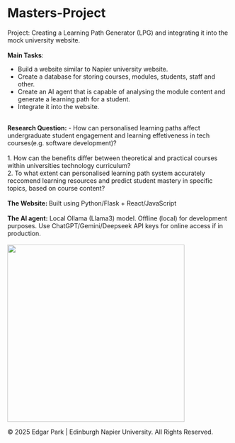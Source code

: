 # Masters-Project
Project: Creating a Learning Path Generator (LPG) and integrating it into the mock university website.<br>
<br>
 <strong>Main Tasks</strong>:<br>
 - Build a website similar to Napier university website.
 - Create a database for storing courses, modules, students, staff and other.
 - Create an AI agent that is capable of analysing the module content and generate a learning path for a student.
 - Integrate it into the website.
<br>
<strong>Research Question:</strong>
 - How can personalised learning paths affect undergraduate student engagement and learning effetiveness in tech courses(e.g. software development)?<br>
 <br>
   1. How can the benefits differ between theoretical and practical courses within universities technology curriculum?<br>
   2. To what extent can personalised learning path system accurately reccomend learning resources and predict student mastery in specific topics, based on course content?
<br>
<br>
<strong>The Website: </strong>
Built using Python/Flask + React/JavaScript
<br>
<br>
<strong>The AI agent:</strong>
Local Ollama (Llama3) model. Offline (local) for development purposes. Use ChatGPT/Gemini/Deepseek API keys for online access if in production.
<br>
<br>
<img src='https://github.com/EdgarX202/Masters-Project/blob/master/MoodleAI/LPG.gif' width='400'>

© 2025 Edgar Park | Edinburgh Napier University. All Rights Reserved.
